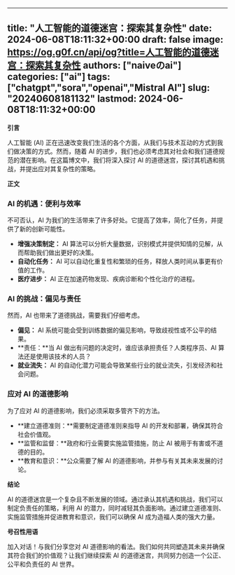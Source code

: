 
---
title: "人工智能的道德迷宫：探索其复杂性"
date: 2024-06-08T18:11:32+00:00
draft: false
image: https://og.g0f.cn/api/og?title=人工智能的道德迷宫：探索其复杂性
authors: ["naiveのai"]
categories: ["ai"]
tags: ["chatgpt","sora","openai","Mistral AI"]
slug: "20240608181132"
lastmod: 2024-06-08T18:11:32+00:00
---
**引言**

人工智能 (AI) 正在迅速改变我们生活的各个方面，从我们与技术互动的方式到我们做决策的方式。然而，随着 AI 的进步，我们也必须考虑其对社会和我们道德规范的潜在影响。在这篇博文中，我们将深入探讨 AI 的道德迷宫，探讨其机遇和挑战，并提出应对其复杂性的策略。

**正文**

### AI 的机遇：便利与效率

不可否认，AI 为我们的生活带来了许多好处。它提高了效率，简化了任务，并提供了新的创新可能性。

- **增强决策制定：** AI 算法可以分析大量数据，识别模式并提供知情的见解，从而帮助我们做出更好的决策。
- **自动化任务：** AI 可以自动化重复性和繁琐的任务，释放人类时间从事更有价值的工作。
- **医疗进步：** AI 正在加速药物发现、疾病诊断和个性化治疗的进程。

### AI 的挑战：偏见与责任

然而，AI 也带来了道德挑战，需要我们仔细考虑。

- **偏见：** AI 系统可能会受到训练数据的偏见影响，导致歧视性或不公平的结果。
- **责任：**当 AI 做出有问题的决定时，谁应该承担责任？人类程序员、AI 算法还是使用该技术的人员？
- **就业流失：** AI 的自动化潜力可能会导致某些行业的就业流失，引发经济和社会问题。

### 应对 AI 的道德影响

为了应对 AI 的道德影响，我们必须采取多管齐下的方法。

- **建立道德准则：**需要制定道德准则来指导 AI 的开发和部署，确保其符合社会价值观。
- **监管和监督：**政府和行业需要实施监管措施，防止 AI 被用于有害或不道德的目的。
- **教育和意识：**公众需要了解 AI 的道德影响，并参与有关其未来发展的讨论。

**结论**

AI 的道德迷宫是一个复杂且不断发展的领域。通过承认其机遇和挑战，我们可以制定负责任的策略，利用 AI 的潜力，同时减轻其负面影响。通过建立道德准则、实施监管措施并促进教育和意识，我们可以确保 AI 成为造福人类的强大力量。

**号召性用语**

加入对话！与我们分享您对 AI 道德影响的看法。我们如何共同塑造其未来并确保其符合我们的价值观？让我们继续探索 AI 的道德迷宫，共同努力创造一个公正、公平和负责任的 AI 世界。